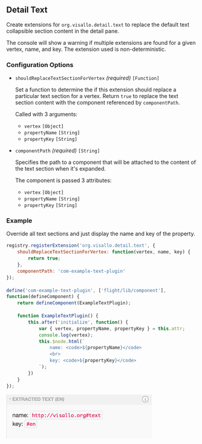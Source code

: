 ## Detail Text

Create extensions for `org.visallo.detail.text` to replace the default text collapsible section content in the detail pane. 

<div class="alert alert-warning">
The console will show a warning if multiple extensions are found for a given vertex, name, and key. The extension used is non-deterministic.
</div>

### Configuration Options

* `shouldReplaceTextSectionForVertex` _(required)_ `[Function]`

    Set a function to determine the if this extension should replace a particular text section for a vertex. Return `true` to replace the text section content with the component referenced by `componentPath`.
    
    Called with 3 arguments:

    * `vertex` `[Object]`
    * `propertyName` `[String]`
    * `propertyKey` `[String]`


* `componentPath` _(required)_ `[String]`
    
    Specifies the path to a component that will be attached to the content of the text section when it's expanded.

    The component is passed 3 attributes:

    * `vertex` `[Object]`
    * `propertyName` `[String]`
    * `propertyKey` `[String]`

### Example

Override all text sections and just display the name and key of the property.

```js
registry.registerExtension('org.visallo.detail.text', {
    shouldReplaceTextSectionForVertex: function(vertex, name, key) {
        return true;
    },
    componentPath: 'com-example-text-plugin'
});

define('com-example-text-plugin', ['flight/lib/component'],
function(defineComponent) {
    return defineComponent(ExampleTextPlugin);

    function ExampleTextPlugin() {
        this.after('initialize', function() {
            var { vertex, propertyName, propertyKey } = this.attr;
            console.log(vertex);
            this.$node.html(`
                name: <code>${propertyName}</code>
                <br>
                key: <code>${propertyKey}</code>
            `);
        })
    }
});
```

<img width="385" src="section.png">
